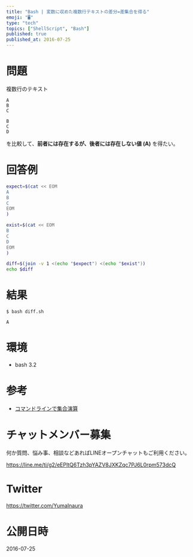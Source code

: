 ```yaml
---
title: "Bash | 変数に収めた複数行テキストの差分=差集合を得る"
emoji: "🖥"
type: "tech"
topics: ["ShellScript", "Bash"]
published: true
published_at: 2016-07-25
---
```


# 問題

複数行のテキスト

```
A
B
C
```

```
B
C
D
```

を比較して、**前者には存在するが、後者には存在しない値 (A)** を得たい。

# 回答例

```bash:diff.sh
expect=$(cat << EOM
A
B
C
EOM
)

exist=$(cat << EOM
B
C
D
EOM
)

diff=$(join -v 1 <(echo "$expect") <(echo "$exist"))
echo $diff
```

# 結果

```
$ bash diff.sh

A
```

# 環境

- bash 3.2

# 参考

- [コマンドラインで集合演算](http://qiita.com/highfrontier/items/610cd285f0c0de480ac9)








<!-- Update From Qiita API -->

# チャットメンバー募集


何か質問、悩み事、相談などあればLINEオープンチャットもご利用ください。

https://line.me/ti/g2/eEPltQ6Tzh3pYAZV8JXKZqc7PJ6L0rpm573dcQ





# Twitter


https://twitter.com/YumaInaura


<!-- Update From Qiita API -->



# 公開日時

2016-07-25
